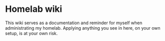 # Homelab wiki

This wiki serves as a documentation and reminder for myself when administrating my homelab.
Applying anything you see in here, on your own setup, is at your own risk.
